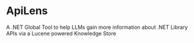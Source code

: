 # ApiLens
A .NET Global Tool to help LLMs gain more information about .NET Library APIs via a Lucene powered Knowledge Store
